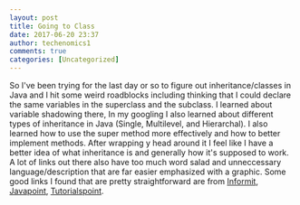 ```yaml
---
layout: post
title: Going to Class
date: 2017-06-20 23:37
author: techenomics1
comments: true
categories: [Uncategorized]
---
```



So I've been trying for the last day or so to figure out inheritance/classes in Java and I hit some weird roadblocks including thinking that I could declare the same variables in the superclass and the subclass.  I learned about variable shadowing there, In my googling I also learned about different types of inheritance in Java (Single, Multilevel, and Hierarchal).  I also learned how to use the super method more effectively and how to better implement methods.  After wrapping y head around it I feel like I have a better idea of what inheritance is and generally how it's supposed to work.  A lot of links out there also have too much word salad and unneccessary language/description that are far easier emphasized with a graphic.  Some good links I found that are pretty straightforward are from [Informit](http://www.informit.com/articles/article.aspx?p=1021579), [Javapoint](https://www.javatpoint.com/inheritance-in-java), [Tutorialspoint](https://www.tutorialspoint.com/java/java_inheritance.htm).  